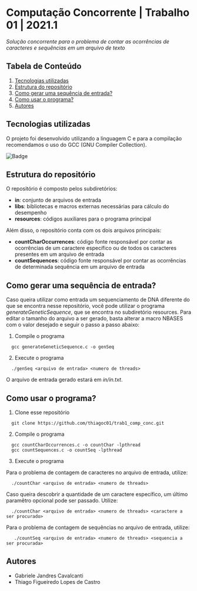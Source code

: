# Computação Concorrente | Trabalho 01 | 2021.1
*Solução concorrente para o problema de contar as ocorrências de caracteres e sequências em um arquivo de texto*

## Tabela de Conteúdo

1. [Tecnologias utilizadas](#tecnologias-utilizadas)
2. [Estrutura do repositório](#estrutura-do-repositório)
3. [Como gerar uma sequência de entrada?](#como-gerar-uma-sequência-de-entrada)
4. [Como usar o programa?](#como-usar-o-programa)
5. [Autores](#autores)

## Tecnologias utilizadas
O projeto foi desenvolvido utilizando a linguagem C e para a compilação recomendamos o uso do GCC (GNU Compiler Collection).

![Badge](https://img.shields.io/badge/C-00599C?style=for-the-badge&logo=c&logoColor=white)

## Estrutura do repositório
O repositório é composto pelos subdiretórios:
* **in**: conjunto de arquivos de entrada
* **libs**: bibliotecas e macros externas necessárias para cálculo do desempenho
* **resources**: códigos auxiliares para o programa principal

Além disso, o repositório conta com os dois arquivos principais:
* **countCharOccurrences**: código fonte responsável por contar as ocorrências de um caractere específico ou de todos os caracteres presentes em um arquivo de entrada
* **countSequences**: código fonte responsável por contar as ocorrências de determinada sequência em um arquivo de entrada

## Como gerar uma sequência de entrada?
Caso queira utilizar como entrada um sequenciamento de DNA diferente do que se encontra nesse repositório, você pode utilizar o programa *generateGeneticSequence*, que se encontra no subdiretório resources. Para editar o tamanho do arquivo a ser gerado, basta alterar a macro NBASES com o valor desejado e seguir o passo a passo abaixo:

1. Compile o programa
```
  gcc generateGeneticSequence.c -o genSeq
```

2. Execute o programa
```
  ./genSeq <arquivo de entrada> <numero de threads>
```
O arquivo de entrada gerado estará em *in/in.txt*.

## Como usar o programa?

1.  Clone esse repositório
```
  git clone https://github.com/thiagoc01/trab1_comp_conc.git
```

2. Compile o programa
```
  gcc countCharOccurrences.c -o countChar -lpthread
  gcc countSequences.c -o countSeq -lpthread
```

3. Execute o programa

Para o problema de contagem de caracteres no arquivo de entrada, utilize:
```
  ./countChar <arquivo de entrada> <numero de threads>
```

Caso queira descobrir a quantidade de um caractere específico, um último paramêtro opcional pode ser passado. Utilize:
```
  ./countChar <arquivo de entrada> <numero de threads> <caractere a ser procurado>
```

Para o problema de contagem de sequências no arquivo de entrada, utilize:
```
   ./countSeq <arquivo de entrada> <numero de threads> <sequencia a ser procurada>
```

## Autores
* Gabriele Jandres Cavalcanti
* Thiago Figueiredo Lopes de Castro
